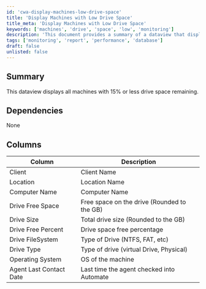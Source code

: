 ```yaml
---
id: 'cwa-display-machines-low-drive-space'
title: 'Display Machines with Low Drive Space'
title_meta: 'Display Machines with Low Drive Space'
keywords: ['machines', 'drive', 'space', 'low', 'monitoring']
description: 'This document provides a summary of a dataview that displays all machines with 15% or less drive space remaining. It outlines the columns included in the dataview and their descriptions, helping users monitor drive space effectively.'
tags: ['monitoring', 'report', 'performance', 'database']
draft: false
unlisted: false
---
```

## Summary

This dataview displays all machines with 15% or less drive space remaining.

## Dependencies

None

## Columns

| Column                    | Description                                      |
|---------------------------|--------------------------------------------------|
| Client                    | Client Name                                      |
| Location                  | Location Name                                    |
| Computer Name             | Computer Name                                    |
| Drive Free Space          | Free space on the drive (Rounded to the GB)     |
| Drive Size                | Total drive size (Rounded to the GB)            |
| Drive Free Percent         | Drive space free percentage                      |
| Drive FileSystem          | Type of Drive (NTFS, FAT, etc)                  |
| Drive Type                | Type of drive (virtual Drive, Physical)         |
| Operating System          | OS of the machine                                |
| Agent Last Contact Date   | Last time the agent checked into Automate        |

